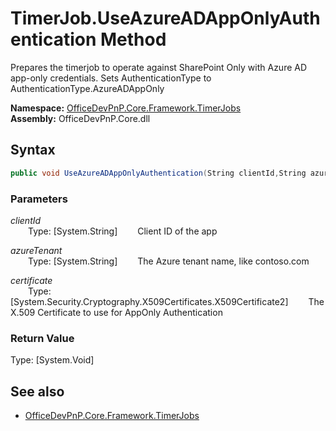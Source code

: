 # TimerJob.UseAzureADAppOnlyAuthentication Method  
Prepares the timerjob to operate against SharePoint Only with Azure AD app-only credentials. Sets AuthenticationType 
            to AuthenticationType.AzureADAppOnly  

**Namespace:** [OfficeDevPnP.Core.Framework.TimerJobs](OfficeDevPnP.Core.Framework.TimerJobs.md)  
**Assembly:** OfficeDevPnP.Core.dll  
## Syntax
```C#
public void UseAzureADAppOnlyAuthentication(String clientId,String azureTenant,X509Certificate2 certificate)
```
### Parameters
*clientId*  
&emsp;&emsp;Type: [System.String] 
&emsp;&emsp;Client ID of the app  
  
*azureTenant*  
&emsp;&emsp;Type: [System.String] 
&emsp;&emsp;The Azure tenant name, like contoso.com  
  
*certificate*  
&emsp;&emsp;Type: [System.Security.Cryptography.X509Certificates.X509Certificate2] 
&emsp;&emsp;The X.509 Certificate to use for AppOnly Authentication  
  
### Return Value
Type: [System.Void]  

## See also
- [OfficeDevPnP.Core.Framework.TimerJobs](OfficeDevPnP.Core.Framework.TimerJobs.md)
